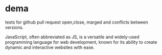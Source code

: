 # dema
tests for github pull request open,close, marged and conflicts between versions.

JavaScript, often abbreviated as JS, is a versatile and widely-used programming language for web development, known for its ability to create dynamic and interactive websites with ease.

